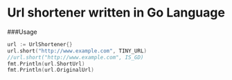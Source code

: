 # Url shortener written in Go Language

###Usage
```go
url := UrlShortener{}
url.short("http://www.example.com", TINY_URL)
//url.short("http://www.example.com", IS_GD)
fmt.Println(url.ShortUrl)
fmt.Println(url.OriginalUrl)
```